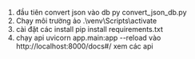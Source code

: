 1. đầu tiên convert json vào db
   py convert_json_db.py
2. Chạy môi trường ảo
   .\venv\Scripts\activate
3. cài đặt các install
   pip install requirements.txt
4. chạy api
   uvicorn app.main:app --reload
   vào http://localhost:8000/docs#/ xem các api
